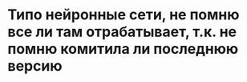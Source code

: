 # Типо нейронные сети, не помню все ли там отрабатывает, т.к. не помню комитила ли последнюю версию
